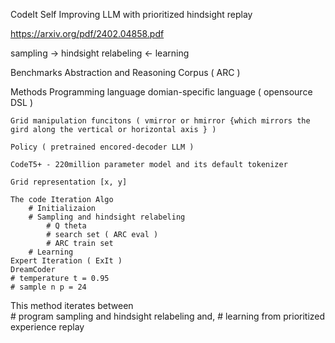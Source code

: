 CodeIt Self Improving LLM with prioritized hindsight replay 

https://arxiv.org/pdf/2402.04858.pdf


sampling -> hindsight relabeling <- learning 

Benchmarks
	Abstraction and Reasoning Corpus ( ARC ) 


Methods 
	Programming language 
		domian-specific language ( opensource DSL ) 
	
	Grid manipulation funcitons ( vmirror or hmirror {which mirrors the gird along the vertical or horizontal axis } )

	Policy ( pretrained encored-decoder LLM )

	CodeT5+ - 220million parameter model and its default tokenizer 
	
	Grid representation [x, y]
	
	The code Iteration Algo
		# Initializaion 
		# Sampling and hindsight relabeling 
			# Q theta
			# search set ( ARC eval )
			# ARC train set
		# Learning 
	Expert Iteration ( ExIt ) 
	DreamCoder  
	# temperature t = 0.95 
	# sample n p = 24  

This method iterates between 	
	# program sampling and hindsight relabeling and,
	# learning from prioritized experience replay  
